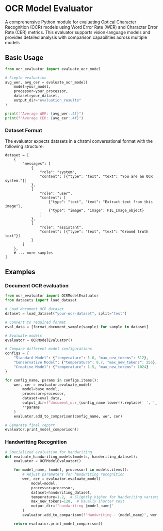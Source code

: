 
# OCR Model Evaluator
A comprehensive Python module for evaluating Optical Character Recognition (OCR) models using Word Error Rate (WER) and Character Error Rate (CER) metrics. This evaluator supports vision-language models and provides detailed analysis with comparison capabilities across multiple models

## Basic Usage

```python
from ocr_evaluator import evaluate_ocr_model

# Simple evaluation
avg_wer, avg_cer = evaluate_ocr_model(
    model=your_model,
    processor=your_processor,
    dataset=your_dataset,
    output_dir="evaluation_results"
)

print(f"Average WER: {avg_wer:.4f}")
print(f"Average CER: {avg_cer:.4f}")
```


### Dataset Format

The evaluator expects datasets in a chatml conversational format with the following structure:
```
dataset = [
    {
        "messages": [
            {
                "role": "system",
                "content": [{"type": "text", "text": "You are an OCR system."}]
            },
            {
                "role": "user",
                "content": [
                    {"type": "text", "text": "Extract text from this image"},
                    {"type": "image", "image": PIL_Image_object}
                ]
            },
            {
                "role": "assistant",
                "content": [{"type": "text", "text": "Ground truth text"}]
            }
        ]
    },
    # ... more samples
]
```


## Examples

### Document OCR evaluation

```python
from ocr_evaluator import OCRModelEvaluator
from datasets import load_dataset

# Load document OCR dataset
dataset = load_dataset("your-ocr-dataset", split="test")

# Convert to required format
eval_data = [format_document_sample(sample) for sample in dataset]

# Evaluate models
evaluator = OCRModelEvaluator()

# Compare different model configurations
configs = {
    "Standard Model": {"temperature": 1.0, "max_new_tokens": 512},
    "Conservative Model": {"temperature": 0.7, "max_new_tokens": 256},
    "Creative Model": {"temperature": 1.5, "max_new_tokens": 1024}
}

for config_name, params in configs.items():
    wer, cer = evaluator.evaluate_model(
        model=base_model,
        processor=processor,
        dataset=eval_data,
        output_dir=f"document_ocr_{config_name.lower().replace(' ', '_')}",
        **params
    )
    evaluator.add_to_comparison(config_name, wer, cer)

# Generate final report
evaluator.print_model_comparison()
```

### Handwritting Recognition
```python
# Specialized evaluation for handwriting
def evaluate_handwriting_models(models, handwriting_dataset):
    evaluator = OCRModelEvaluator()

    for model_name, (model, processor) in models.items():
        # Adjust parameters for handwriting recognition
        wer, cer = evaluator.evaluate_model(
            model=model,
            processor=processor,
            dataset=handwriting_dataset,
            temperature=1.2,  # Slightly higher for handwriting variety
            max_new_tokens=128,  # Usually shorter text
            output_dir=f"handwriting_{model_name}"
        )
        evaluator.add_to_comparison(f"Handwriting - {model_name}", wer, cer)

    return evaluator.print_model_comparison()
```
